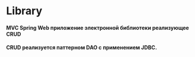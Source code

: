 # Library

#### MVC Spring Web приложение электронной библиотеки реализующее CRUD
#### CRUD реализуется паттерном DAO с применением JDBC.
